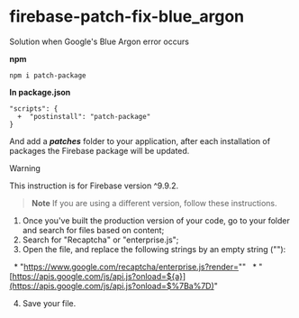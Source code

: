 # firebase-patch-fix-blue_argon
Solution when Google's Blue Argon error occurs

**npm**

`npm i patch-package`

**In package.json**

```
"scripts": {
  +  "postinstall": "patch-package"
}
```

And add a ***patches*** folder to your application, after each installation of packages the Firebase package will be updated.

> [!WARNING]  
> This instruction is for Firebase version ^9.9.2.

> **Note**
> If you are using a different version, follow these instructions.

1. Once you've built the production version of your code, go to your folder and search for files based on content;
2. Search for "Recaptcha" or "enterprise.js";
3. Open the file, and replace the following strings by an empty string (""):

&nbsp; * "https://www.google.com/recaptcha/enterprise.js?render=""
&nbsp; * "[https://apis.google.com/js/api.js?onload=${a}](https://apis.google.com/js/api.js?onload=$%7Ba%7D)"

4. Save your file.


